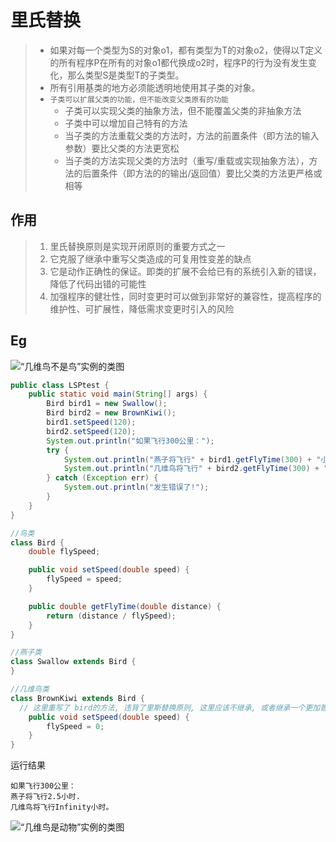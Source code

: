 # 里氏替换

> - 如果对每一个类型为S的对象o1，都有类型为T的对象o2，使得以T定义的所有程序P在所有的对象o1都代换成o2时，程序P的行为没有发生变化，那么类型S是类型T的子类型。
> - 所有引用基类的地方必须能透明地使用其子类的对象。
> - `子类可以扩展父类的功能，但不能改变父类原有的功能`
>   - 子类可以实现父类的抽象方法，但不能覆盖父类的非抽象方法
>   - 子类中可以增加自己特有的方法
>   - 当子类的方法重载父类的方法时，方法的前置条件（即方法的输入参数）要比父类的方法更宽松
>   - 当子类的方法实现父类的方法时（重写/重载或实现抽象方法），方法的后置条件（即方法的的输出/返回值）要比父类的方法更严格或相等

## 作用

> 1. 里氏替换原则是实现开闭原则的重要方式之一
> 2. 它克服了继承中重写父类造成的可复用性变差的缺点
> 3. 它是动作正确性的保证。即类的扩展不会给已有的系统引入新的错误，降低了代码出错的可能性
> 4. 加强程序的健壮性，同时变更时可以做到非常好的兼容性，提高程序的维护性、可扩展性，降低需求变更时引入的风险

## Eg

![“几维鸟不是鸟”实例的类图](http://c.biancheng.net/uploads/allimg/181113/3-1Q11311094H32.gif)

```java
public class LSPtest {
    public static void main(String[] args) {
        Bird bird1 = new Swallow();
        Bird bird2 = new BrownKiwi();
        bird1.setSpeed(120);
        bird2.setSpeed(120);
        System.out.println("如果飞行300公里：");
        try {
            System.out.println("燕子将飞行" + bird1.getFlyTime(300) + "小时.");
            System.out.println("几维鸟将飞行" + bird2.getFlyTime(300) + "小时。");
        } catch (Exception err) {
            System.out.println("发生错误了!");
        }
    }
}

//鸟类
class Bird {
    double flySpeed;

    public void setSpeed(double speed) {
        flySpeed = speed;
    }

    public double getFlyTime(double distance) {
        return (distance / flySpeed);
    }
}

//燕子类
class Swallow extends Bird {
}

//几维鸟类
class BrownKiwi extends Bird {
  // 这里重写了 bird的方法, 违背了里斯替换原则, 这里应该不继承, 或者继承一个更加普通的一般的父类类
    public void setSpeed(double speed) {
        flySpeed = 0;
    }
}
```

运行结果

```shell
如果飞行300公里：
燕子将飞行2.5小时.
几维鸟将飞行Infinity小时。
```

![“几维鸟是动物”实例的类图](http://c.biancheng.net/uploads/allimg/181113/3-1Q11311101SN.gif)
